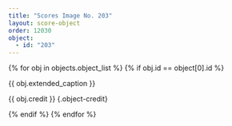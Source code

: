 ```yaml
---
title: "Scores Image No. 203"
layout: score-object
order: 12030
object:
  - id: "203"
---
```


{% for obj in objects.object_list %}
{% if obj.id == object[0].id %}

{{ obj.extended_caption }}

{{ obj.credit }} {.object-credit}

{% endif %}
{% endfor %}

